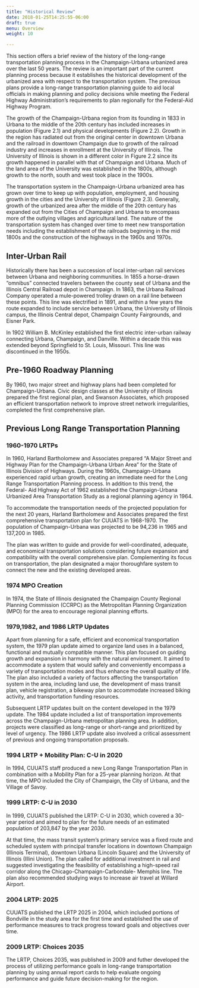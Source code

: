 ```yaml
---
title: "Historical Review"
date: 2018-01-25T14:25:55-06:00
draft: true
menu: Overview
weight: 10

---
```

This section offers a brief review of the history of the long-range
transportation planning process in the Champaign-Urbana urbanized area over the
last 50 years. The review is an important part of the current planning process
because it establishes the historical development of the urbanized area with
respect to the transportation system. The previous plans provide a long-range
transportation planning guide to aid local officials in making planning and
policy decisions while meeting the Federal Highway Administration’s requirements
to plan regionally for the Federal-Aid Highway Program.

The growth of the Champaign-Urbana region from its founding in 1833 in Urbana to
the middle of the 20th century has included increases in population (Figure 2.1)
and physical developments (Figure 2.2). Growth in the region has radiated out
from the original center in downtown Urbana and the railroad in downtown
Champaign due to growth of the railroad industry and increases in enrollment at
the University of Illinois. The University of Illinois is shown in a different
color in Figure 2.2 since its growth happened in parallel with that of Champaign
and Urbana. Much of the land area of the University was established in the
1800s, although growth to the north, south and west took place in the 1900s.

The transportation system in the Champaign-Urbana urbanized area has grown over
time to keep up with population, employment, and housing growth in the cities
and the University of Illinois (Figure 2.3). Generally, growth of the urbanized
area after the middle of the 20th century has expanded out from the Cities of
Champaign and Urbana to encompass more of the outlying villages and agricultural
land. The nature of the transportation system has changed over time to meet new
transportation needs including the establishment of the railroads beginning in
the mid 1800s and the construction of the highways in the 1960s and 1970s.

## Inter-Urban Rail
Historically there has been a succession of local inter-urban rail services
between Urbana and neighboring communities. In 1855 a horse-drawn “omnibus”
connected travelers between the county seat of Urbana and the Illinois Central
Railroad depot in Champaign. In 1863, the Urbana Railroad Company operated a
mule-powered trolley drawn on a rail line between these points. This line was
electrified in 1891, and within a few years the route expanded to include
service between Urbana, the University of Illinois campus, the Illinois Central
depot, Champaign County Fairgrounds, and Eisner Park.

In 1902 William B. McKinley established the first electric inter-urban railway
connecting Urbana, Champaign, and Danville. Within a decade this was extended
beyond Springfield to St. Louis, Missouri. This line was discontinued in the
1950s.

## Pre-1960 Roadway Planning
By 1960, two major street and highway plans had been completed for
Champaign-Urbana. Civic design classes at the University of Illinois prepared
the first regional plan, and Swanson Associates, which proposed an efficient
transportation network to improve street network irregularities, completed the
first comprehensive plan.

## Previous Long Range Transportation Planning
### 1960-1970 LRTPs
In 1960, Harland Bartholomew and Associates prepared “A Major Street and Highway
Plan for the Champaign-Urbana Urban Area” for the State of Illinois Division of
Highways. During the 1960s, Champaign-Urbana experienced rapid urban growth,
creating an immediate need for the Long Range Transportation Planning process.
In addition to this trend, the Federal- Aid Highway Act of 1962 established the
Champaign-Urbana Urbanized Area Transportation Study as a regional planning
agency in 1964.

To accommodate the transportation needs of the projected population for the next
20 years, Harland Bartholomew and Associates prepared the first comprehensive
transportation plan for CUUATS in 1968-1970. The population of Champaign-Urbana
was projected to be 94,236 in 1965 and 137,200 in 1985.

The plan was written to guide and provide for well-coordinated, adequate, and
economical transportation solutions considering future expansion and
compatibility with the overall comprehensive plan. Complementing its focus on
transportation, the plan designated a major thoroughfare system to connect the
new and the existing developed areas.

### 1974 MPO Creation
In 1974, the State of Illinois designated the Champaign County Regional Planning
Commission (CCRPC) as the Metropolitan Planning Organization (MPO) for the area
to encourage regional planning efforts.

### 1979,1982, and 1986 LRTP Updates
Apart from planning for a safe, efficient and economical transportation system,
the 1979 plan update aimed to organize land uses in a balanced, functional and
mutually compatible manner. This plan focused on guiding growth and expansion in
harmony with the natural environment. It aimed to accommodate a system that
would safely and conveniently encompass a variety of transportation modes and
thus enhance the overall quality of life. The plan also included a variety of
factors affecting the transportation system in the area, including land use, the
development of mass transit plan, vehicle registration, a bikeway plan to
accommodate increased biking activity, and transportation funding resources.

Subsequent LRTP updates built on the content developed in the 1979 update. The
1984 update included a list of transportation improvements across the
Champaign-Urbana metropolitan planning area. In addition, projects were
classified as long-range or short-range and prioritized by level of urgency. The
1986 LRTP update also involved a critical assessment of previous and ongoing
transportation proposals.

### 1994 LRTP + Mobility Plan: C-U in 2020
In 1994, CUUATS staff produced a new Long Range Transportation Plan in
combination with a Mobility Plan for a 25-year planning horizon. At that time,
the MPO included the City of Champaign, the City of Urbana, and the Village of
Savoy.

### 1999 LRTP: C-U in 2030
In 1999, CUUATS published the LRTP: C-U in 2030, which covered a 30-year period
and aimed to plan for the future needs of an estimated population of 203,847 by
the year 2030.

At that time, the mass transit system’s primary service was a fixed route and
scheduled system with principal transfer locations in downtown Champaign
(Illinois Terminal), downtown Urbana (Lincoln Square) and the University of
Illinois (Illini Union). The plan called for additional investment in rail and
suggested investigating the feasibility of establishing a high-speed rail
corridor along the Chicago-Champaign-Carbondale- Memphis line. The plan also
recommended studying ways to increase air travel at Willard Airport.

### 2004 LRTP: 2025
CUUATS published the LRTP 2025 in 2004, which included portions of Bondville in
the study area for the first time and established the use of performance
measures to track progress toward goals and objectives over time.

### 2009 LRTP: Choices 2035
The LRTP, Choices 2035, was published in 2009 and futher developed the process
of utilizing performance goals in long-range transportation planning by using
annual report cards to help evaluate ongoing performance and guide future
decision-making for the region.
